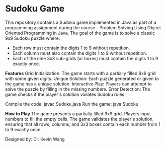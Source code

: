 # Sudoku Game
This repository contains a Sudoku game implemented in Java as part of a programming assignment during the course - Problem Solving Using Object Oriented Programming in Java.
The goal of the game is to solve a classic 9x9 Sudoku puzzle where:
* Each row must contain the digits 1 to 9 without repetition.
* Each column must also contain the digits 1 to 9 without repetition.
* Each of the nine 3x3 sub-grids (or boxes) must contain the digits 1 to 9 exactly once.

**Features**
Grid Initialization: The game starts with a partially filled 9x9 grid with some given digits.
Unique Solution: Each puzzle generated or given to the game has a unique solution.
Interactive Play: Players can attempt to solve the puzzle by filling in the missing numbers.
Error Detection: The game checks if the player's solution violates Sudoku rules

Compile the code: javac Sudoku.java
Run the game: java Sudoku

**How to Play**
The game presents a partially filled 9x9 grid.
Players input numbers to fill the empty cells.
The game validates the player's solution, ensuring that all rows, columns, and 3x3 boxes contain each number from 1 to 9 exactly once.

Designed by: Dr. Kevin Wang
